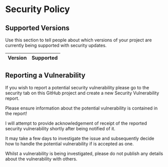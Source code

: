 # Security Policy

## Supported Versions

Use this section to tell people about which versions of your project are
currently being supported with security updates.

| Version | Supported          |
| ------- | ------------------ |

## Reporting a Vulnerability
If you wish to report a potential security vulnerability please go to the security tab on this GitHub project and create a new Security Vulnerability report. 

Please ensure information about the potential vulnerability is contained in the report!

I will attempt to provide acknowledgement of receipt of the reported security vulnerability shortly after being notified of it. 

It may take a few days to investigate the issue and subsequently decide how to handle the potential vulnerability if is accepted as one.

Whilst a vulnerability is being investigated, please do not publish any details about the vulnerability with others.
